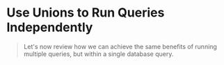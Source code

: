 # Use Unions to Run Queries Independently

> Let's now review how we can achieve the same benefits of running multiple queries, but within a single database query.

